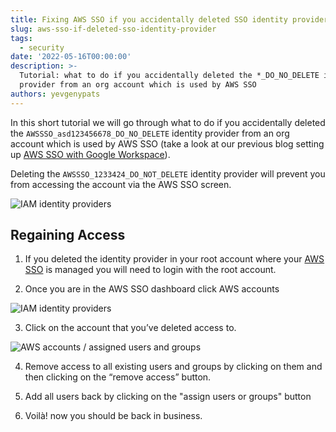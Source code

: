 ```yaml
---
title: Fixing AWS SSO if you accidentally deleted SSO identity provider
slug: aws-sso-if-deleted-sso-identity-provider
tags:
  - security
date: '2022-05-16T00:00:00'
description: >-
  Tutorial: what to do if you accidentally deleted the *_DO_NO_DELETE identity
  provider from an org account which is used by AWS SSO
authors: yevgenypats
---
```


In this short tutorial we will go through what to do if you accidentally deleted the `AWSSSO_asd123456678_DO_NO_DELETE` identity provider from an org account which is used by AWS SSO (take a look at our previous blog setting up [AWS SSO with Google Workspace](https://www.cloudquery.io/blog/aws-sso-tutorial-with-google-workspace-as-an-idp)).

Deleting the `AWSSSO_1233424_DO_NOT_DELETE` identity provider will prevent you from accessing the account via the AWS SSO screen.

![IAM identity providers](/img/blog/aws-sso-if-deleted-sso-identity-provider/iam_screen.png)

## Regaining Access

1. If you deleted the identity provider in your root account where your [AWS SSO](https://aws.amazon.com/single-sign-on/) is managed you will need to login with the root account.

2. Once you are in the AWS SSO dashboard click AWS accounts

![IAM identity providers](/img/blog/aws-sso-if-deleted-sso-identity-provider/aws_accounts.png)

3. Click on the account that you’ve deleted access to.

![AWS accounts / assigned users and groups](/img/blog/aws-sso-if-deleted-sso-identity-provider/assigned_users_and_groups.png)

4. Remove access to all existing users and groups by clicking on them and then clicking on the “remove access” button.
5. Add all users back by clicking on the "assign users or groups" button

6. Voilà! now you should be back in business.
